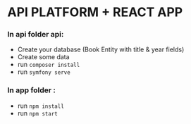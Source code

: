 # API PLATFORM + REACT APP

### In api folder api:
- Create your database (Book Entity with title & year fields) 
- Create some data
- run ```composer install``` 
- run ```symfony serve``` 

### In app folder :

- run ```npm install```
- run ```npm start```
